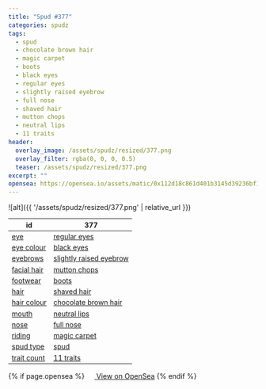 ```yaml
---
title: "Spud #377"
categories: spudz
tags:
  - spud
  - chocolate brown hair
  - magic carpet
  - boots
  - black eyes
  - regular eyes
  - slightly raised eyebrow
  - full nose
  - shaved hair
  - mutton chops
  - neutral lips
  - 11 traits
header:
  overlay_image: /assets/spudz/resized/377.png
  overlay_filter: rgba(0, 0, 0, 0.5)
  teaser: /assets/spudz/resized/377.png
excerpt: ""
opensea: https://opensea.io/assets/matic/0x112d18c861d401b3145d39236bf149f01e18beed/377
---
```

![alt]({{ '/assets/spudz/resized/377.png' | relative_url }})

| id | 377 |
|-|-|
| <a href="/traits/eye/#trait-type">eye</a> | <a href="/traits/eye/regular-eyes/1/#trait">regular eyes</a> |
| <a href="/traits/eye-colour/#trait-type">eye colour</a> | <a href="/traits/eye-colour/black-eyes/1/#trait">black eyes</a> |
| <a href="/traits/eyebrows/#trait-type">eyebrows</a> | <a href="/traits/eyebrows/slightly-raised-eyebrow/1/#trait">slightly raised eyebrow</a> |
| <a href="/traits/facial-hair/#trait-type">facial hair</a> | <a href="/traits/facial-hair/mutton-chops/1/#trait">mutton chops</a> |
| <a href="/traits/footwear/#trait-type">footwear</a> | <a href="/traits/footwear/boots/1/#trait">boots</a> |
| <a href="/traits/hair/#trait-type">hair</a> | <a href="/traits/hair/shaved-hair/1/#trait">shaved hair</a> |
| <a href="/traits/hair-colour/#trait-type">hair colour</a> | <a href="/traits/hair-colour/chocolate-brown-hair/1/#trait">chocolate brown hair</a> |
| <a href="/traits/mouth/#trait-type">mouth</a> | <a href="/traits/mouth/neutral-lips/1/#trait">neutral lips</a> |
| <a href="/traits/nose/#trait-type">nose</a> | <a href="/traits/nose/full-nose/1/#trait">full nose</a> |
| <a href="/traits/riding/#trait-type">riding</a> | <a href="/traits/riding/magic-carpet/1/#trait">magic carpet</a> |
| <a href="/traits/spud-type/#trait-type">spud type</a> | <a href="/traits/spud-type/spud/1/#trait">spud</a> |
| <a href="/traits/trait-count/#trait-type">trait count</a> | <a href="/traits/trait-count/11-traits/1/#trait">11 traits</a> |

{% if page.opensea %}
<a href="{{page.opensea}}" class="btn btn--info" onclick="window.open(this.href, '_blank'); return false;"><img src="/assets/images/opensea.svg" width="16px"><span>  View on OpenSea</span></a>
{% endif %}
